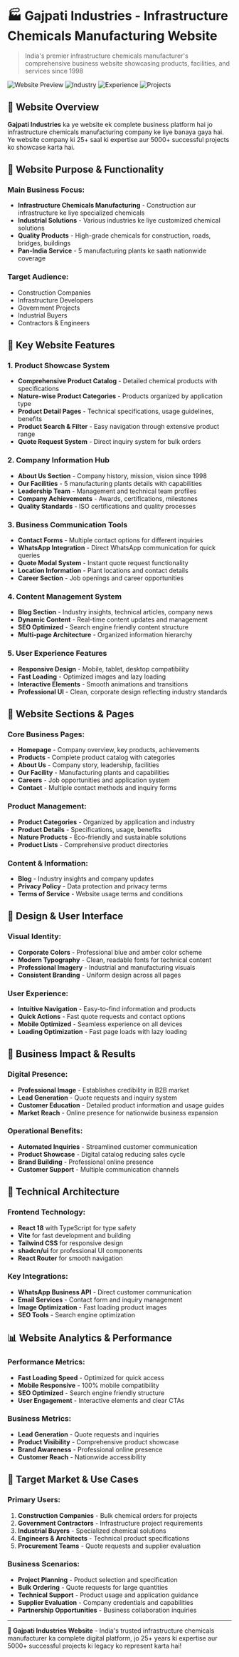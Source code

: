 # 🏭 Gajpati Industries - Infrastructure Chemicals Manufacturing Website

> India's premier infrastructure chemicals manufacturer's comprehensive business website showcasing products, facilities, and services since 1998

![Website Preview](https://img.shields.io/badge/Website-Live-brightgreen)
![Industry](https://img.shields.io/badge/Industry-Infrastructure%20Chemicals-blue)
![Experience](https://img.shields.io/badge/Experience-25%2B%20Years-orange)
![Projects](https://img.shields.io/badge/Projects-5000%2B-success)

## 🌟 Website Overview

**Gajpati Industries** ka ye website ek complete business platform hai jo infrastructure chemicals manufacturing company ke liye banaya gaya hai. Ye website company ki 25+ saal ki expertise aur 5000+ successful projects ko showcase karta hai.

## 🎯 Website Purpose & Functionality

### **Main Business Focus:**
- **Infrastructure Chemicals Manufacturing** - Construction aur infrastructure ke liye specialized chemicals
- **Industrial Solutions** - Various industries ke liye customized chemical solutions  
- **Quality Products** - High-grade chemicals for construction, roads, bridges, buildings
- **Pan-India Service** - 5 manufacturing plants ke saath nationwide coverage

### **Target Audience:**
- Construction Companies
- Infrastructure Developers  
- Government Projects
- Industrial Buyers
- Contractors & Engineers

## 🚀 Key Website Features

### **1. Product Showcase System**
- **Comprehensive Product Catalog** - Detailed chemical products with specifications
- **Nature-wise Product Categories** - Products organized by application type
- **Product Detail Pages** - Technical specifications, usage guidelines, benefits
- **Product Search & Filter** - Easy navigation through extensive product range
- **Quote Request System** - Direct inquiry system for bulk orders

### **2. Company Information Hub**
- **About Us Section** - Company history, mission, vision since 1998
- **Our Facilities** - 5 manufacturing plants details with capabilities
- **Leadership Team** - Management and technical team profiles
- **Company Achievements** - Awards, certifications, milestones
- **Quality Standards** - ISO certifications and quality processes

### **3. Business Communication Tools**
- **Contact Forms** - Multiple contact options for different inquiries
- **WhatsApp Integration** - Direct WhatsApp communication for quick queries
- **Quote Modal System** - Instant quote request functionality
- **Location Information** - Plant locations and contact details
- **Career Section** - Job openings and career opportunities

### **4. Content Management System**
- **Blog Section** - Industry insights, technical articles, company news
- **Dynamic Content** - Real-time content updates and management
- **SEO Optimized** - Search engine friendly content structure
- **Multi-page Architecture** - Organized information hierarchy

### **5. User Experience Features**
- **Responsive Design** - Mobile, tablet, desktop compatibility
- **Fast Loading** - Optimized images and lazy loading
- **Interactive Elements** - Smooth animations and transitions
- **Professional UI** - Clean, corporate design reflecting industry standards

## 📱 Website Sections & Pages

### **Core Business Pages:**
- **Homepage** - Company overview, key products, achievements
- **Products** - Complete product catalog with categories
- **About Us** - Company story, leadership, facilities
- **Our Facility** - Manufacturing plants and capabilities
- **Careers** - Job opportunities and application system
- **Contact** - Multiple contact methods and inquiry forms

### **Product Management:**
- **Product Categories** - Organized by application and industry
- **Product Details** - Specifications, usage, benefits
- **Nature Products** - Eco-friendly and sustainable solutions
- **Product Lists** - Comprehensive product directories

### **Content & Information:**
- **Blog** - Industry insights and company updates
- **Privacy Policy** - Data protection and privacy terms
- **Terms of Service** - Website usage terms and conditions

## 🎨 Design & User Interface

### **Visual Identity:**
- **Corporate Colors** - Professional blue and amber color scheme
- **Modern Typography** - Clean, readable fonts for technical content
- **Professional Imagery** - Industrial and manufacturing visuals
- **Consistent Branding** - Uniform design across all pages

### **User Experience:**
- **Intuitive Navigation** - Easy-to-find information and products
- **Quick Actions** - Fast quote requests and contact options
- **Mobile Optimized** - Seamless experience on all devices
- **Loading Optimization** - Fast page loads with lazy loading

## 🏢 Business Impact & Results

### **Digital Presence:**
- **Professional Image** - Establishes credibility in B2B market
- **Lead Generation** - Quote requests and inquiry system
- **Customer Education** - Detailed product information and usage guides
- **Market Reach** - Online presence for nationwide business expansion

### **Operational Benefits:**
- **Automated Inquiries** - Streamlined customer communication
- **Product Showcase** - Digital catalog reducing sales cycle
- **Brand Building** - Professional online presence
- **Customer Support** - Multiple communication channels

## 🔧 Technical Architecture

### **Frontend Technology:**
- **React 18** with TypeScript for type safety
- **Vite** for fast development and building
- **Tailwind CSS** for responsive design
- **shadcn/ui** for professional UI components
- **React Router** for smooth navigation

### **Key Integrations:**
- **WhatsApp Business API** - Direct customer communication
- **Email Services** - Contact form and inquiry management
- **Image Optimization** - Fast loading product images
- **SEO Tools** - Search engine optimization

## 📊 Website Analytics & Performance

### **Performance Metrics:**
- **Fast Loading Speed** - Optimized for quick access
- **Mobile Responsive** - 100% mobile compatibility
- **SEO Optimized** - Search engine friendly structure
- **User Engagement** - Interactive elements and clear CTAs

### **Business Metrics:**
- **Lead Generation** - Quote requests and inquiries
- **Product Visibility** - Comprehensive product showcase
- **Brand Awareness** - Professional online presence
- **Customer Reach** - Nationwide accessibility

## 🎯 Target Market & Use Cases

### **Primary Users:**
1. **Construction Companies** - Bulk chemical orders for projects
2. **Government Contractors** - Infrastructure project requirements
3. **Industrial Buyers** - Specialized chemical solutions
4. **Engineers & Architects** - Technical product specifications
5. **Procurement Teams** - Quote requests and supplier evaluation

### **Business Scenarios:**
- **Project Planning** - Product selection and specification
- **Bulk Ordering** - Quote requests for large quantities  
- **Technical Support** - Product usage and application guidance
- **Supplier Evaluation** - Company credentials and capabilities
- **Partnership Opportunities** - Business collaboration inquiries

---

**🌟 Gajpati Industries Website** - India's trusted infrastructure chemicals manufacturer ka complete digital platform, jo 25+ years ki expertise aur 5000+ successful projects ki legacy ko represent karta hai!